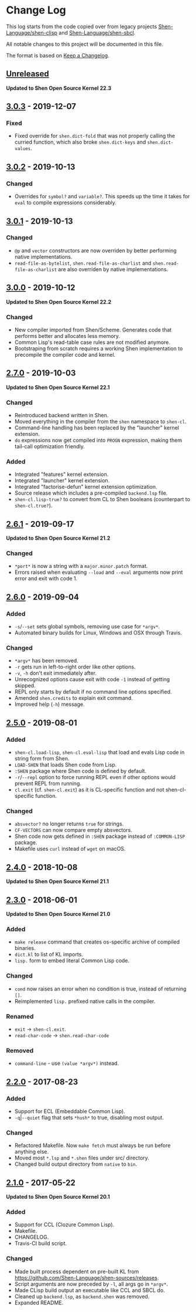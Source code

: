 # Change Log

This log starts from the code copied over from legacy projects [Shen-Language/shen-clisp](https://github.com/Shen-Language/shen-clisp) and [Shen-Language/shen-sbcl](https://github.com/Shen-Language/shen-sbcl).

All notable changes to this project will be documented in this file.

The format is based on [Keep a Changelog](http://keepachangelog.com/).

## [Unreleased]

**Updated to Shen Open Source Kernel 22.3**

## [3.0.3] - 2019-12-07

### Fixed
- Fixed override for `shen.dict-fold` that was not properly calling the curried function, which also broke `shen.dict-keys` and `shen.dict-values`.

## [3.0.2] - 2019-10-13

### Changed
  - Overrides for `symbol?` and `variable?`. This speeds up the time it takes for `eval` to compile expressions considerably.

## [3.0.1] - 2019-10-13

### Changed
  - `@p` and `vector` constructors are now overriden by better performing native implementations.
  - `read-file-as-bytelist`, `shen.read-file-as-charlist` and `shen.read-file-as-charlist` are also overriden by native implementations.

## [3.0.0] - 2019-10-12

**Updated to Shen Open Source Kernel 22.2**

### Changed
  - New compiler imported from Shen/Scheme. Generates code that performs better and allocates less memory.
  - Common Lisp's read-table case rules are not modified anymore.
  - Bootstraping from scratch requires a working Shen implementation to precompile the compiler code and kernel.

## [2.7.0] - 2019-10-03

**Updated to Shen Open Source Kernel 22.1**

### Changed
  - Reintroduced backend written in Shen.
  - Moved everything in the compiler from the `shen` namespace to `shen-cl`.
  - Command-line handling has been replaced by the "launcher" kernel extension.
  - `do` expressions now get compiled into `PROGN` expression, making them tail-call optimization friendly.

### Added
  - Integrated "features" kernel extension.
  - Integrated "launcher" kernel extension.
  - Integrated "factorise-defun" kernel extension optimization.
  - Source release which includes a pre-compiled `backend.lsp` file.
  - `shen-cl.lisp-true?` to convert from CL to Shen booleans (counterpart to `shen-cl.true?`).

## [2.6.1] - 2019-09-17

**Updated to Shen Open Source Kernel 21.2**

### Changed
  - `*port*` is now a string with a `major.minor.patch` format.
  - Errors raised when evaluating `--load` and `--eval` arguments now print error and exit with code 1.

## [2.6.0] - 2019-09-04

### Added
  - `-s`/`--set` sets global symbols, removing use case for `*argv*`.
  - Automated binary builds for Linux, Windows and OSX through Travis.

### Changed
  - `*argv*` has been removed.
  - `-r` gets run in left-to-right order like other options.
  - `-v`, `-h` don't exit immediately after.
  - Unrecognized options cause exit with code `-1` instead of getting skipped.
  - REPL only starts by default if no command line options specified.
  - Amended `shen.credits` to explain exit command.
  - Improved help (`-h`) message.

## [2.5.0] - 2019-08-01

### Added
- `shen-cl.load-lisp`, `shen-cl.eval-lisp` that load and evals Lisp code in string form from Shen.
- `LOAD-SHEN` that loads Shen code from Lisp.
- `:SHEN` package where Shen code is defined by default.
- `-r`/`--repl` option to force running REPL even if other options would prevent REPL from running.
- `cl.exit` (cf. `shen-cl.exit`) as it is CL-specific function and not shen-cl-specific function.

### Changed
- `absvector?` no longer returns `true` for strings.
- `CF-VECTORS` can now compare empty absvectors.
- Shen code now gets defined in `:SHEN` package instead of `:COMMON-LISP` package.
- Makefile uses `curl` instead of `wget` on macOS.

## [2.4.0] - 2018-10-08

**Updated to Shen Open Source Kernel 21.1**

## [2.3.0] - 2018-06-01

**Updated to Shen Open Source Kernel 21.0**

### Added
- `make release` command that creates os-specific archive of compiled binaries.
- `dict.kl` to list of KL imports.
- `lisp.` form to embed literal Common Lisp code.

### Changed
- `cond` now raises an error when no condition is true, instead of returning `[]`.
- Reimplemented `lisp.` prefixed native calls in the compiler.

### Renamed
- `exit` -> `shen-cl.exit`.
- `read-char-code` -> `shen.read-char-code`

### Removed
- `command-line` - use `(value *argv*)` instead.

## [2.2.0] - 2017-08-23

### Added
- Support for ECL (Embeddable Common Lisp).
- `-q`|`--quiet` flag that sets `*hush*` to true, disabling most output.

### Changed
- Refactored Makefile. Now `make fetch` must always be run before anything else.
- Moved most `*.lsp` and `*.shen` files under src/ directory.
- Changed build output directory from `native` to `bin`.

## [2.1.0] - 2017-05-22

**Updated to Shen Open Source Kernel 20.1**

### Added
- Support for CCL (Clozure Common Lisp).
- Makefile.
- CHANGELOG.
- Travis-CI build script.

### Changed
- Made built process dependent on pre-built KL from https://github.com/Shen-Language/shen-sources/releases.
- Script arguments are now preceded by `-l`, all args go in `*argv*`.
- Made CLisp build output an executable like CCL and SBCL do.
- Cleaned up `backend.lsp`, as `backend.shen` was removed.
- Expanded README.

[Unreleased]: https://github.com/Shen-Language/shen-cl/compare/v3.0.3...HEAD
[3.0.3]: https://github.com/Shen-Language/shen-cl/compare/v3.0.2...v3.0.3
[3.0.2]: https://github.com/Shen-Language/shen-cl/compare/v3.0.1...v3.0.2
[3.0.1]: https://github.com/Shen-Language/shen-cl/compare/v3.0.0...v3.0.1
[3.0.0]: https://github.com/Shen-Language/shen-cl/compare/v2.7.0...v3.0.0
[2.7.0]: https://github.com/Shen-Language/shen-cl/compare/v2.6.1...v2.7.0
[2.6.1]: https://github.com/Shen-Language/shen-cl/compare/v2.6.0...v2.6.1
[2.6.0]: https://github.com/Shen-Language/shen-cl/compare/v2.5.0...v2.6.0
[2.5.0]: https://github.com/Shen-Language/shen-cl/compare/v2.4.0...v2.5.0
[2.4.0]: https://github.com/Shen-Language/shen-cl/compare/v2.3.0...v2.4.0
[2.3.0]: https://github.com/Shen-Language/shen-cl/compare/v2.2.0...v2.3.0
[2.2.0]: https://github.com/Shen-Language/shen-cl/compare/v2.1.0...v2.2.0
[2.1.0]: https://github.com/Shen-Language/shen-cl/compare/031d8f2a4bcdf95987dc074985875c24d6caa2f3...v2.1.0
